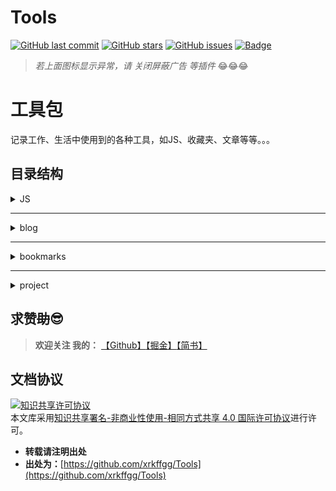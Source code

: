 # Tools
[![GitHub last commit](https://img.shields.io/github/last-commit/xrkffgg/Tools.svg?color=red&style=flat-square)](https://github.com/xrkffgg/Tools/commits/master)
[![GitHub stars](https://img.shields.io/github/stars/xrkffgg/Tools.svg?style=flat-square)](https://github.com/xrkffgg/Tools/stargazers)
[![GitHub issues](https://img.shields.io/github/issues/xrkffgg/Tools.svg?style=flat-square)](https://github.com/xrkffgg/Tools/issues)
[![Badge](https://img.shields.io/badge/link-996.icu-%23FF4D5B.svg?style=flat-square)](https://996.icu/#/zh_CN)

> *若上面图标显示异常，请 关闭屏蔽广告 等插件* 😂😂😂
# 工具包
记录工作、生活中使用到的各种工具，如JS、收藏夹、文章等等。。。

## 目录结构
<details>
<summary>JS</summary>
<pre><code>
--记录常用JS
001.Date
002.Excel
</code></pre>
</details>

***
<details>
<summary>blog</summary>
<pre><code>
--记录文章
001.JS计算两个时间间隔
002.JS实现页面查看zip文件中的内容
003.Vue+Element前端导入导出Excel
004.Vue监听键盘鼠标事件
005.Vue使用Canvas绘制图片、矩形、线条、文字，下载图片
006.vue全家桶+Echarts+百度地图，搭建数据可视化系统
</code></pre>
</details>

***

<details>
<summary>bookmarks</summary>
<pre><code>
--记录收藏夹
</code></pre>
</details>

***
<details>
<summary>project</summary>
<pre><code>
--记录项目
</code></pre>
</details>

## 求赞~~助~~😎
> **欢迎关注 我的：** [【Github】](https://github.com/xrkffgg)[【掘金】](https://juejin.im/user/59c369496fb9a00a4843a3e2/posts)[【简书】](https://www.jianshu.com/u/4ca4daac5890)
## 文档协议
<a rel="license" href="http://creativecommons.org/licenses/by-nc-sa/4.0/"><img alt="知识共享许可协议" style="border-width:0" src="https://i.creativecommons.org/l/by-nc-sa/4.0/88x31.png" /></a><br />本文库采用<a rel="license" href="http://creativecommons.org/licenses/by-nc-sa/4.0/">知识共享署名-非商业性使用-相同方式共享 4.0 国际许可协议</a>进行许可。

- **转载请注明出处** 
- **出处为：**[https://github.com/xrkffgg/Tools](https://github.com/xrkffgg/Tools)
